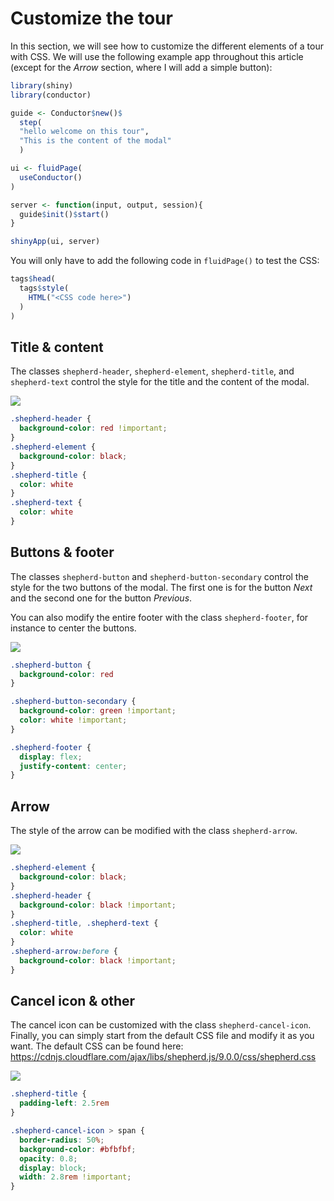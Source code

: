 # Customize the tour

In this section, we will see how to customize the different elements of
a tour with CSS. We will use the following example app throughout this
article (except for the *Arrow* section, where I will add a simple
button):

``` r
library(shiny)
library(conductor)

guide <- Conductor$new()$
  step(
  "hello welcome on this tour",
  "This is the content of the modal"
  )

ui <- fluidPage(
  useConductor()
)

server <- function(input, output, session){
  guide$init()$start()
}

shinyApp(ui, server)
```

You will only have to add the following code in `fluidPage()` to test
the CSS:

``` r
tags$head(
  tags$style(
    HTML("<CSS code here>")
  )
)
```

## Title & content

<!-- panels:start -->
<!-- div:left-panel -->

The classes `shepherd-header`, `shepherd-element`, `shepherd-title`, and
`shepherd-text` control the style for the title and the content of the
modal.

<img src="articles/assets/title_and_content.png">
<!-- div:right-panel -->

``` css
.shepherd-header {
  background-color: red !important;
}
.shepherd-element {
  background-color: black;
}
.shepherd-title {
  color: white
}
.shepherd-text {
  color: white
}
```

<!-- panels:end -->

## Buttons & footer

<!-- panels:start -->
<!-- div:left-panel -->

The classes `shepherd-button` and `shepherd-button-secondary` control
the style for the two buttons of the modal. The first one is for the
button *Next* and the second one for the button *Previous*.

You can also modify the entire footer with the class `shepherd-footer`,
for instance to center the buttons.

<img src="articles/assets/buttons.png"> <!-- div:right-panel -->

``` css
.shepherd-button {
  background-color: red 
}

.shepherd-button-secondary {
  background-color: green !important;
  color: white !important;
}

.shepherd-footer {
  display: flex;
  justify-content: center;
}
```

<!-- panels:end -->

## Arrow

<!-- panels:start -->
<!-- div:left-panel -->

The style of the arrow can be modified with the class `shepherd-arrow`.

<img src="articles/assets/arrow.png"> <!-- div:right-panel -->

``` css
.shepherd-element {
  background-color: black;
}
.shepherd-header {
  background-color: black !important;
}
.shepherd-title, .shepherd-text {
  color: white
}
.shepherd-arrow:before {
  background-color: black !important;
}
```

<!-- panels:end -->

## Cancel icon & other

<!-- panels:start -->
<!-- div:left-panel -->

The cancel icon can be customized with the class `shepherd-cancel-icon`.
Finally, you can simply start from the default CSS file and modify it as
you want. The default CSS can be found here:
https://cdnjs.cloudflare.com/ajax/libs/shepherd.js/9.0.0/css/shepherd.css

<img src="articles/assets/cancel-icon.png">

<!-- div:right-panel -->

``` css
.shepherd-title {
  padding-left: 2.5rem
}

.shepherd-cancel-icon > span {
  border-radius: 50%;
  background-color: #bfbfbf;
  opacity: 0.8;
  display: block;
  width: 2.8rem !important;
}
```

<!-- panels:end -->

